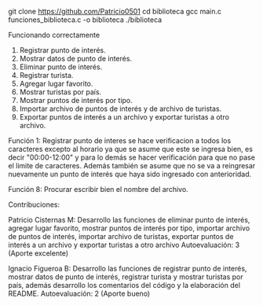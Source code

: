 git clone <https://github.com/Patricio0501>
cd biblioteca
gcc main.c funciones_biblioteca.c -o biblioteca
./biblioteca

Funcionando correctamente
1. Registrar punto de interés.
2. Mostrar datos de punto de interés.
3. Eliminar punto de interés.
4. Registrar turista.
5. Agregar lugar favorito.
6. Mostrar turistas por país.
7. Mostrar puntos de interés por tipo.
8. Importar archivo de puntos de interés y de archivo de turistas.
9. Exportar puntos de interés a un archivo y exportar turistas a otro archivo.

Función 1: Registrar punto de interes se hace verificacion a todos los caracteres excepto al horario ya que se asume que este se ingresa bien, es decir "00:00-12:00" y para lo demás se hacer verificación para que no pase el limite de caracteres. Además también se asume que no se va a reingresar nuevamente un punto de interés que haya sido ingresado con anterioridad. 

Función 8: Procurar escribir bien el nombre del archivo.

Contribuciones:

Patricio Cisternas M:
Desarrollo las funciones de eliminar punto de interés, agregar lugar favorito, mostrar puntos de interés por tipo, importar archivo de puntos de interés, importar archivo de turistas, exportar puntos de interés a un archivo y exportar turistas a otro archivo
Autoevaluación: 3 (Aporte excelente)

Ignacio Figueroa B:
Desarrollo las funciones de registrar punto de interés, mostrar datos de punto de interés, registrar turista y mostrar turistas por país, además desarrollo los comentarios del código y la elaboración del README.
Autoevaluación: 2 (Aporte bueno)
